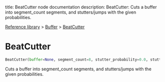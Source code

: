 title: BeatCutter node documentation
description: BeatCutter: Cuts a buffer into segment_count segments, and stutters/jumps with the given probabilities.

[Reference library](../../index.md) > [Buffer](../index.md) > [BeatCutter](index.md)

# BeatCutter

```python
BeatCutter(buffer=None, segment_count=8, stutter_probability=0.0, stutter_count=1, jump_probability=0.0, duty_cycle=1.0, rate=1.0, segment_rate=1.0)
```

Cuts a buffer into segment_count segments, and stutters/jumps with the given probabilities.

